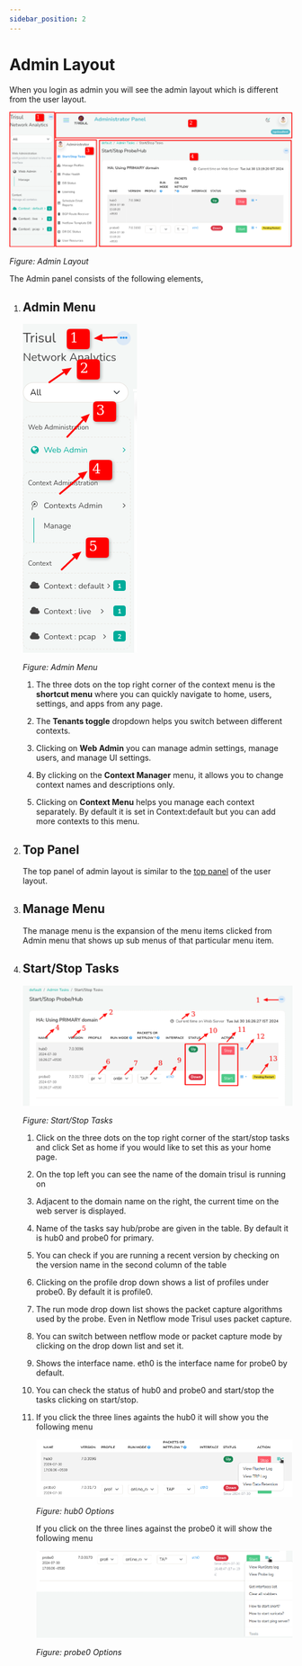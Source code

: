 ```yaml
---
sidebar_position: 2
---
```


# Admin Layout

When you login as admin you will see the admin layout which is different from the user layout.

![](images/adminlayout.png)

*Figure: Admin Layout*

The Admin panel consists of the following elements,

1) ## Admin Menu
   
   ![](images/admincontextmenu.png)
   
   *Figure: Admin Menu*
   
   1) The three dots on the top right corner of the context menu is the **shortcut menu** where you can quickly navigate to home, users, settings, and apps from any page.
   
   2) The **Tenants toggle** dropdown helps you switch between different contexts.
   
   3) Clicking on **Web Admin** you can manage admin settings, manage users, and manage UI settings.
   
   4) By clicking on the **Context Manager** menu, it allows you to change context names and descriptions only.
   
   5) Clicking on **Context Menu** helps you manage each context separately. By default it is set in Context:default but you can add more contexts to this menu. 

2) ## Top Panel
   
   The top panel of admin layout is similar to the [top panel](/docs/ug/ui/userlayout#top-panel-details) of the user layout.

3) ## Manage Menu
   
   The manage menu is the expansion of the menu items clicked from Admin menu that shows up sub menus of that particular menu item.

4) ## Start/Stop Tasks
   
      ![](images/startorstoptasks.png)
   
   *Figure: Start/Stop Tasks*
   
   1) Click on the three dots on the top right corner of the start/stop tasks and click Set as home if you would like to set this as your home page.
   
   2) On the top left you can see the name of the domain trisul is running on
   
   3) Adjacent to the domain name on the right, the current time on the web server is displayed.
   
   4) Name of the tasks say hub/probe are given in the table. By default it is hub0 and probe0 for primary.
   
   5) You can check if you are running a recent version by checking on the version name in the second column of the table
   
   6) Clicking on the profile drop down shows a list of profiles under probe0. By default it is profile0.
   
   7) The run mode drop down list shows the packet capture algorithms used by the probe. Even in Netflow mode Trisul uses packet capture.
   
   8) You can switch between netflow mode or packet capture mode by clicking on the drop down list and set it.
   
   9) Shows the interface name. eth0 is the interface name for probe0 by default.
   
   10) You can check the status of hub0 and probe0 and start/stop the tasks clicking on start/stop.
   
   11) If you click the three lines againts the hub0 it will show you the following menu
       
       ![](images/hub0.png)
       
       *Figure: hub0 Options*
       
       If you click on the three lines against the probe0 it will show the following menu
       
       ![](images/probe0.png)
       
       *Figure: probe0 Options*
